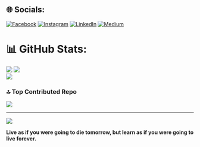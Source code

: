 
## 🌐 Socials:
[![Facebook](https://img.shields.io/badge/Facebook-%231877F2.svg?logo=Facebook&logoColor=white)](https://facebook.com/https://www.facebook.com/phumiphut.won/) [![Instagram](https://img.shields.io/badge/Instagram-%23E4405F.svg?logo=Instagram&logoColor=white)](https://instagram.com/https://www.instagram.com/plscallfrank/) [![LinkedIn](https://img.shields.io/badge/LinkedIn-%230077B5.svg?logo=linkedin&logoColor=white)](https://linkedin.com/in/https://www.linkedin.com/in/phumiphat-wongsathit-a303732ab/) [![Medium](https://img.shields.io/badge/Medium-12100E?logo=medium&logoColor=white)](https://medium.com/@https://medium.com/@6531503117) 

# 📊 GitHub Stats:
![](https://github-readme-stats.vercel.app/api?username=franz1us&theme=react&hide_border=true&include_all_commits=true&count_private=false)
![](https://github-readme-streak-stats.herokuapp.com/?user=franz1us&theme=react&hide_border=true)<br/>
![](https://github-readme-stats.vercel.app/api/top-langs/?username=franz1us&theme=react&hide_border=true&include_all_commits=true&count_private=false&layout=compact)


### 🔝 Top Contributed Repo
![](https://github-contributor-stats.vercel.app/api?username=franz1us&limit=5&theme=react&combine_all_yearly_contributions=true)

---
[![](https://visitcount.itsvg.in/api?id=franz1us&icon=0&color=0)](https://visitcount.itsvg.in)


**Live as if you were going to die tomorrow, but learn as if you were going to live forever.**
<!-- Proudly created with GPRM ( https://gprm.itsvg.in ) -->
